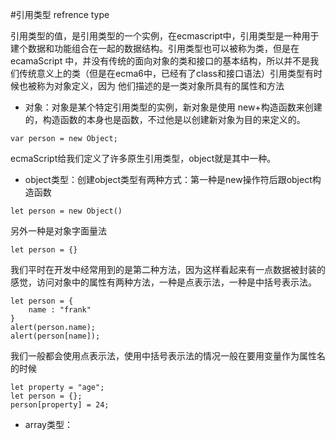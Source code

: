 #引用类型 refrence type

引用类型的值，是引用类型的一个实例，在ecmascript中，引用类型是一种用于建个数据和功能组合在一起的数据结构。引用类型也可以被称为类，但是在ecamaScript
中，并没有传统的面向对象的类和接口的基本结构，所以并不是我们传统意义上的类（但是在ecma6中，已经有了class和接口语法）引用类型有时候也被称为对象定义，因为
他们描述的是一类对象所具有的属性和方法


- 对象：对象是某个特定引用类型的实例，新对象是使用 new+构造函数来创建的，构造函数的本身也是函数，不过他是以创建新对象为目的来定义的。
```
var person = new Object;
```
ecmaScript给我们定义了许多原生引用类型，object就是其中一种。

- object类型：创建object类型有两种方式：第一种是new操作符后跟object构造函数
```·
let person = new Object()
```
另外一种是对象字面量法
```
let person = {}
```
我们平时在开发中经常用到的是第二种方法，因为这样看起来有一点数据被封装的感觉，访问对象中的属性有两种方法，一种是点表示法，一种是中括号表示法。
```
let person = {
    name : "frank"
}
alert(person.name);
alert(person[name]);
```
我们一般都会使用点表示法，使用中括号表示法的情况一般在要用变量作为属性名的时候
```
let property = "age";
let person = {};
person[property] = 24;
```

- array类型：





